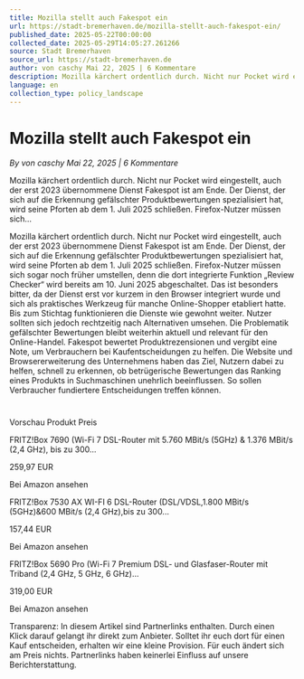 ```yaml
---
title: Mozilla stellt auch Fakespot ein
url: https://stadt-bremerhaven.de/mozilla-stellt-auch-fakespot-ein/
published_date: 2025-05-22T00:00:00
collected_date: 2025-05-29T14:05:27.261266
source: Stadt Bremerhaven
source_url: https://stadt-bremerhaven.de
author: von caschy Mai 22, 2025 | 6 Kommentare
description: Mozilla kärchert ordentlich durch. Nicht nur Pocket wird eingestellt, auch der erst 2023 übernommene Dienst Fakespot ist am Ende. Der Dienst, der sich auf die Erkennung gefälschter Produktbewertungen spezialisiert hat, wird seine Pforten ab dem 1. Juli 2025 schließen. Firefox-Nutzer müssen sich...
language: en
collection_type: policy_landscape
---
```


# Mozilla stellt auch Fakespot ein

*By von caschy Mai 22, 2025 | 6 Kommentare*

Mozilla kärchert ordentlich durch. Nicht nur Pocket wird eingestellt, auch der erst 2023 übernommene Dienst Fakespot ist am Ende. Der Dienst, der sich auf die Erkennung gefälschter Produktbewertungen spezialisiert hat, wird seine Pforten ab dem 1. Juli 2025 schließen. Firefox-Nutzer müssen sich...

Mozilla kärchert ordentlich durch. Nicht nur Pocket wird eingestellt, auch der erst 2023 übernommene Dienst Fakespot ist am Ende. Der Dienst, der sich auf die Erkennung gefälschter Produktbewertungen spezialisiert hat, wird seine Pforten ab dem 1. Juli 2025 schließen. Firefox-Nutzer müssen sich sogar noch früher umstellen, denn die dort integrierte Funktion „Review Checker“ wird bereits am 10. Juni 2025 abgeschaltet. Das ist besonders bitter, da der Dienst erst vor kurzem in den Browser integriert wurde und sich als praktisches Werkzeug für manche Online-Shopper etabliert hatte. Bis zum Stichtag funktionieren die Dienste wie gewohnt weiter. Nutzer sollten sich jedoch rechtzeitig nach Alternativen umsehen. Die Problematik gefälschter Bewertungen bleibt weiterhin aktuell und relevant für den Online-Handel. 
 Fakespot bewertet Produktrezensionen und vergibt eine Note, um Verbrauchern bei Kaufentscheidungen zu helfen. Die Website und Browsererweiterung des Unternehmens haben das Ziel, Nutzern dabei zu helfen, schnell zu erkennen, ob betrügerische Bewertungen das Ranking eines Produkts in Suchmaschinen unehrlich beeinflussen. So sollen Verbraucher fundiertere Entscheidungen treffen können.

# 
 Vorschau 
 Produkt 
 Preis

FRITZ!Box 7690 (Wi-Fi 7 DSL-Router mit 5.760 MBit/s (5GHz) &amp; 1.376 MBit/s (2,4 GHz), bis zu 300...

259,97 EUR 
 
 Bei Amazon ansehen

FRITZ!Box 7530 AX WI-FI 6 DSL-Router (DSL/VDSL,1.800 MBit/s (5GHz)&amp;600 MBit/s (2,4 GHz),bis zu 300...

157,44 EUR 
 
 Bei Amazon ansehen

FRITZ!Box 5690 Pro (Wi-Fi 7 Premium DSL- und Glasfaser-Router mit Triband (2,4 GHz, 5 GHz, 6 GHz)...

319,00 EUR 
 
 Bei Amazon ansehen

Transparenz: In diesem Artikel sind Partnerlinks enthalten. Durch einen Klick darauf gelangt ihr direkt zum Anbieter. Solltet ihr euch dort für einen Kauf entscheiden, erhalten wir eine kleine Provision. Für euch ändert sich am Preis nichts. Partnerlinks haben keinerlei Einfluss auf unsere Berichterstattung.